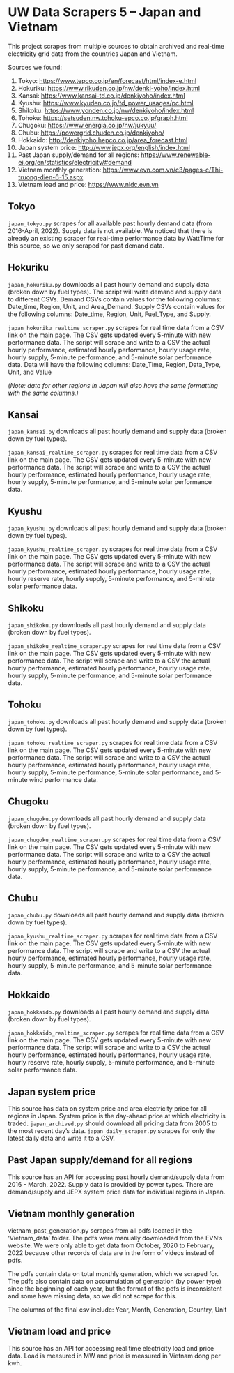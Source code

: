 # UW Data Scrapers 5 – Japan and Vietnam

This project scrapes from multiple sources to obtain archived and real-time electricity grid data from the countries Japan and Vietnam.

Sources we found:
1. Tokyo: https://www.tepco.co.jp/en/forecast/html/index-e.html
2. Hokuriku: https://www.rikuden.co.jp/nw/denki-yoho/index.html
3. Kansai: https://www.kansai-td.co.jp/denkiyoho/index.html
4. Kyushu: https://www.kyuden.co.jp/td_power_usages/pc.html
5. Shikoku: https://www.yonden.co.jp/nw/denkiyoho/index.html
6. Tohoku: https://setsuden.nw.tohoku-epco.co.jp/graph.html
7. Chugoku: https://www.energia.co.jp/nw/jukyuu/
8. Chubu: https://powergrid.chuden.co.jp/denkiyoho/
9. Hokkaido: http://denkiyoho.hepco.co.jp/area_forecast.html
10. Japan system price: http://www.jepx.org/english/index.html  
11. Past Japan supply/demand for all regions: https://www.renewable-ei.org/en/statistics/electricity/#demand
12. Vietnam monthly generation: https://www.evn.com.vn/c3/pages-c/Thi-truong-dien-6-15.aspx
13. Vietnam load and price: https://www.nldc.evn.vn

## Tokyo
`japan_tokyo.py` scrapes for all available past hourly demand data (from 2016-April, 2022). Supply data is not available. We noticed that there is already an existing scraper for real-time performance data by WattTime for this source, so we only scraped for past demand data.



## Hokuriku
`japan_hokuriku.py` downloads all past hourly demand and supply data (broken down by fuel types). The script will write demand and supply data to different CSVs.
Demand CSVs contain values for the following columns: Date_time, Region, Unit, and Area_Demand.
Supply CSVs contain values for the following columns: Date_time, Region, Unit, Fuel_Type, and Supply.

`japan_hokuriku_realtime_scraper.py` scrapes for real time data from a CSV link on the main page. The CSV gets updated every 5-minute with new performance data. The script will scrape and write to a CSV the actual hourly performance, estimated hourly performance, hourly usage rate, hourly supply, 5-minute performance, and 5-minute solar performance data.
Data will have the following columns: Date_Time, Region, Data_Type, Unit, and Value

*(Note: data for other regions in Japan will also have the same formatting with the same columns.)*



## Kansai
`japan_kansai.py` downloads all past hourly demand and supply data (broken down by fuel types).

`japan_kansai_realtime_scraper.py` scrapes for real time data from a CSV link on the main page. The CSV gets updated every 5-minute with new performance data. The script will scrape and write to a CSV the actual hourly performance, estimated hourly performance, hourly usage rate, hourly supply, 5-minute performance, and 5-minute solar performance data.



## Kyushu
`japan_kyushu.py` downloads all past hourly demand and supply data (broken down by fuel types).

`japan_kyushu_realtime_scraper.py` scrapes for real time data from a CSV link on the main page. The CSV gets updated every 5-minute with new performance data. The script will scrape and write to a CSV the actual hourly performance, estimated hourly performance, hourly usage rate, hourly reserve rate, hourly supply, 5-minute performance, and 5-minute solar performance data.



## Shikoku
`japan_shikoku.py` downloads all past hourly demand and supply data (broken down by fuel types).

`japan_shikoku_realtime_scraper.py` scrapes for real time data from a CSV link on the main page. The CSV gets updated every 5-minute with new performance data. The script will scrape and write to a CSV the actual hourly performance, estimated hourly performance, hourly usage rate, hourly supply, 5-minute performance, and 5-minute solar performance data.



## Tohoku
`japan_tohoku.py` downloads all past hourly demand and supply data (broken down by fuel types).

`japan_tohoku_realtime_scraper.py` scrapes for real time data from a CSV link on the main page. The CSV gets updated every 5-minute with new performance data. The script will scrape and write to a CSV the actual hourly performance, estimated hourly performance, hourly usage rate, hourly supply, 5-minute performance, 5-minute solar performance, and 5-minute wind performance data.



## Chugoku
`japan_chugoku.py` downloads all past hourly demand and supply data (broken down by fuel types).

`japan_chugoku_realtime_scraper.py` scrapes for real time data from a CSV link on the main page. The CSV gets updated every 5-minute with new performance data. The script will scrape and write to a CSV the actual hourly performance, estimated hourly performance, hourly usage rate, hourly supply, 5-minute performance, and 5-minute solar performance data.



## Chubu
`japan_chubu.py` downloads all past hourly demand and supply data (broken down by fuel types).

`japan_kyushu_realtime_scraper.py` scrapes for real time data from a CSV link on the main page. The CSV gets updated every 5-minute with new performance data. The script will scrape and write to a CSV the actual hourly performance, estimated hourly performance, hourly usage rate, hourly supply, 5-minute performance, and 5-minute solar performance data.



## Hokkaido
`japan_hokkaido.py` downloads all past hourly demand and supply data (broken down by fuel types).

`japan_hokkaido_realtime_scraper.py` scrapes for real time data from a CSV link on the main page. The CSV gets updated every 5-minute with new performance data. The script will scrape and write to a CSV the actual hourly performance, estimated hourly performance, hourly usage rate, hourly reserve rate, hourly supply, 5-minute performance, and 5-minute solar performance data.



## Japan system price
This source has data on system price and area electricity price for all regions in Japan. System price is the day-ahead price at which electricity is traded. `japan_archived.py` should download all pricing data from 2005 to the most recent day’s data. `japan_daily_scraper.py` scrapes for only the latest daily data and write it to a CSV.



## Past Japan supply/demand for all regions
This source has an API for accessing past hourly demand/supply data from 2016 - March, 2022. Supply data is provided by power types. There are demand/supply and JEPX system price data for individual regions in Japan.



## Vietnam monthly generation
vietnam_past_generation.py scrapes from all pdfs located in the ‘Vietnam_data’ folder. The pdfs were manually downloaded from the EVN’s website. We were only able to get data from October, 2020 to February, 2022 because other records of data are in the form of videos instead of pdfs.

The pdfs contain data on total monthly generation, which we scraped for. The pdfs also contain data on accumulation of generation (by power type) since the beginning of each year, but the format of the pdfs is inconsistent and some have missing data, so we did not scrape for this.  

The columns of the final csv include: Year, Month, Generation, Country, Unit



## Vietnam load and price
This source has an API for accessing real time electricity load and price data. Load is measured in MW and price is measured in Vietnam dong per kwh.
